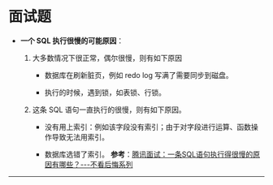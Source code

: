 # 面试题

- **一个 SQL 执行很慢的可能原因**：

    1. 大多数情况下很正常，偶尔很慢，则有如下原因

        - 数据库在刷新脏页，例如 redo log 写满了需要同步到磁盘。

        - 执行的时候，遇到锁，如表锁、行锁。

    2. 这条 SQL 语句一直执行的很慢，则有如下原因。

        - 没有用上索引：例如该字段没有索引；由于对字段进行运算、函数操作导致无法用索引。

        - 数据库选错了索引。
    **参考**：[腾讯面试：一条SQL语句执行得很慢的原因有哪些？---不看后悔系列](https://mp.weixin.qq.com/s?__biz=Mzg2OTA0Njk0OA==&mid=2247485185&idx=1&sn=66ef08b4ab6af5757792223a83fc0d45&chksm=cea248caf9d5c1dc72ec8a281ec16aa3ec3e8066dbb252e27362438a26c33fbe842b0e0adf47&token=79317275&lang=zh_CN#rd)

---
